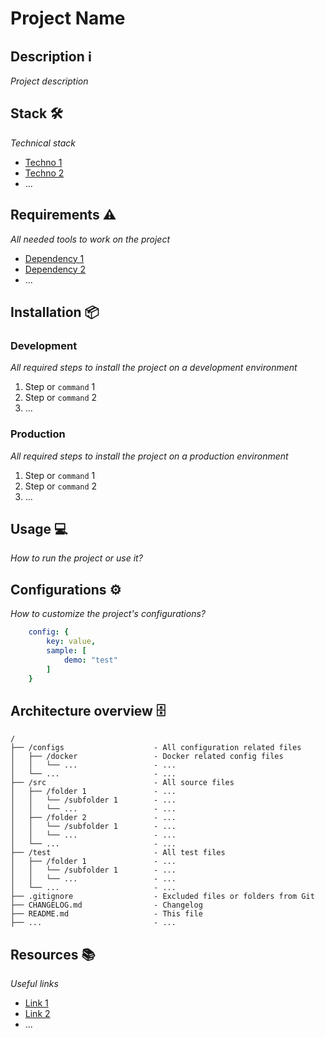 # Project Name

## Description :information_source:

*Project description*

## Stack :hammer_and_wrench:

*Technical stack*
* [Techno 1](https://github.com/axialys/projects-template/)
* [Techno 2](https://github.com/axialys/projects-template/)
* ...

## Requirements :warning:

*All needed tools to work on the project*

* [Dependency 1](https://github.com/axialys/projects-template/)
* [Dependency 2](https://github.com/axialys/projects-template/)
* ...

## Installation :package:

### Development

*All required steps to install the project on a development environment*
1. Step or `command` 1
2. Step or `command` 2
3. ...

### Production

*All required steps to install the project on a production environment*
1. Step or `command` 1
2. Step or `command` 2
3. ...

## Usage :computer: 

*How to run the project or use it?*

## Configurations :gear:

*How to customize the project's configurations?*

```yaml
    config: {
        key: value,
        sample: [
            demo: "test"
        ]
    }
```

## Architecture overview :file_cabinet: 

```
/
├── /configs                    - All configuration related files
│   ├── /docker                 - Docker related config files
│   │   └── ...                 - ...
│   └── ...                     - ...
├── /src                        - All source files
│   ├── /folder 1               - ...
│   │   └── /subfolder 1        - ...
│   │   └── ...                 - ...
│   ├── /folder 2               - ...
│   │   └── /subfolder 1        - ...
│   │   └── ...                 - ...
│   └── ...                     - ...
├── /test                       - All test files
│   ├── /folder 1               - ...
│   │   └── /subfolder 1        - ...
│   │   └── ...                 - ...
│   └── ...                     - ...
├── .gitignore                  - Excluded files or folders from Git
├── CHANGELOG.md                - Changelog
├── README.md                   - This file
├── ...                         - ...

```

## Resources :books:

*Useful links*

* [Link 1](https://github.com/axialys/projects-template/)
* [Link 2](https://github.com/axialys/projects-template/)
* ...
